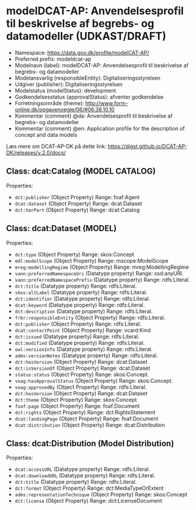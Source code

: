 # modelDCAT-AP: Anvendelsesprofil til beskrivelse af begrebs- og datamodeller  (UDKAST/DRAFT)

- Namespace: https://data.gov.dk/profile/modelCAT-AP/
- Preferred prefix: modeldcat-ap
- Modelnavn (label): modelDCAT-AP: Anvendelsesprofil til beskrivelse af begrebs- og datamodeller
- Modelansvarlig (responsibleEntity): Digitaliseringsstyrelsen
- Udgiver (publisher): Digitaliseringsstyrelsen
- Modelstatus (modelStatus): development
- Godkendelsesstatus (approvalStatus): afventer godkendelse
- Forretningsområde (theme): http://www.form-online.dk/opgavenoegle/06/#06.38.10.10
- Kommentar (comment) @da: Anvendelsesprofil til beskrivelse af begrebs- og datamodeller
- Kommentar (comment) @en: Application profile for the description of concept and data models

Læs mere om DCAT-AP-DK på dette link: https://digst.github.io/DCAT-AP-DK/releases/v.2.0/docs/

## Class: dcat:Catalog (MODEL CATALOG)
Properties:
* `dct:publisher`  (Object Property) Range: foaf:Agent
* `dcat:dataset`  (Object Property) Range: dcat:Dataset
* `dct:harPart`  (Object Property) Range: dcat:Catalog


## Class: dcat:Dataset (MODEL)
Properties:
* `dct:type`  (Object Property) Range: skos:Concept
* `mdl:modelScope`  (Object Property) Range: mscope:ModelScope
* `mreg:modellingRegime`  (Object Property) Range: mreg:ModellingRegime
* `vann:preferredNamespaceUri` (Datatype property) Range: xsd:anyURI. 
* `vann:preferredNamespacePrefix` (Datatype property) Range: rdfs:Literal.
* `dct:title` (Datatype property) Range: rdfs:Literal. 
* `skos:altLabel` (Datatype property) Range: rdfs:Literal. 
* `dct:identifier` (Datatype property) Range: rdfs:Literal. 
* `dcat:keyword` (Datatype property) Range: rdfs:Literal. 
* `dct:description` (Datatype property) Range: rdfs:Literal. 
* `frbr:responsibleEntity`  (Object Property) Range: rdfs:Literal.
* `dct:publisher`  (Object Property) Range: rdfs:Literal.
* `dcat:contactPoint`  (Object Property) Range: vcard:Kind
* `dct:issued` (Datatype property) Range: rdfs:Literal. 
* `dct:modified` (Datatype property) Range: rdfs:Literal. 
* `owl:versionInfo` (Datatype property) Range: rdfs:Literal. 
* `adms:versionNotes` (Datatype property) Range: rdfs:Literal. 
* `dct:hasVersion`  (Object Property) Range: dcat:Dataset
* `dct:isVersionOf`  (Object Property) Range: dcat:Dataset
* `status:status` (Object Property) Range: skos:Concept.
* `voag:hasApprovalStatus`  (Object Property) Range: skos:Concept.
* `voag:approvedBy` (Object Property) Range: rdfs:Literal. 
* `dct:hasVersion`  (Object Property) Range: dcat:Dataset
* `dct:theme`  (Object Property) Range: skos:Concept
* `foaf:page`  (Object Property) Range: foaf:Document
* `dct:rights`  (Object Property) Range: dct:RightsStatement
* `dcat:landingPage`  (Object Property) Range: foaf:Document
* `dcat:distribution`  (Object Property) Range: dcat:Distribution

 ## Class: dcat:Distribution (Model Distribution)
Properties:
* `dcat:accessURL` (Datatype property) Range: rdfs:Literal. 
* `dcat:downloadURL` (Datatype property) Range: rdfs:Literal. 
* `dct:title` (Datatype property) Range: rdfs:Literal. 
* `dct:format`  (Object Property) Range: dct:MediaTypeOrExtent
* `adms:representationTechnique`  (Object Property) Range: skos:Concept
* `dct:license`  (Object Property) Range: dct:LicenseDocument

